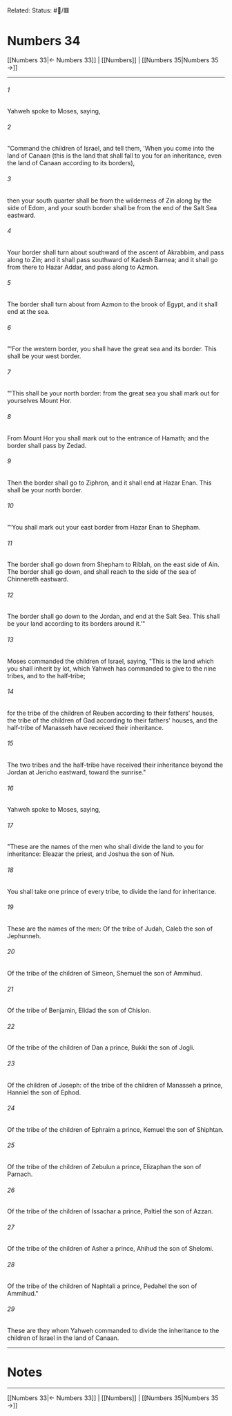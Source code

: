 Related:
Status: #📖/🟥
# Numbers 34

[[Numbers 33|← Numbers 33]] | [[Numbers]] | [[Numbers 35|Numbers 35 →]]
***



###### 1 
Yahweh spoke to Moses, saying, 

###### 2 
"Command the children of Israel, and tell them, 'When you come into the land of Canaan (this is the land that shall fall to you for an inheritance, even the land of Canaan according to its borders), 

###### 3 
then your south quarter shall be from the wilderness of Zin along by the side of Edom, and your south border shall be from the end of the Salt Sea eastward. 

###### 4 
Your border shall turn about southward of the ascent of Akrabbim, and pass along to Zin; and it shall pass southward of Kadesh Barnea; and it shall go from there to Hazar Addar, and pass along to Azmon. 

###### 5 
The border shall turn about from Azmon to the brook of Egypt, and it shall end at the sea. 

###### 6 
"'For the western border, you shall have the great sea and its border. This shall be your west border. 

###### 7 
"'This shall be your north border: from the great sea you shall mark out for yourselves Mount Hor. 

###### 8 
From Mount Hor you shall mark out to the entrance of Hamath; and the border shall pass by Zedad. 

###### 9 
Then the border shall go to Ziphron, and it shall end at Hazar Enan. This shall be your north border. 

###### 10 
"'You shall mark out your east border from Hazar Enan to Shepham. 

###### 11 
The border shall go down from Shepham to Riblah, on the east side of Ain. The border shall go down, and shall reach to the side of the sea of Chinnereth eastward. 

###### 12 
The border shall go down to the Jordan, and end at the Salt Sea. This shall be your land according to its borders around it.'" 

###### 13 
Moses commanded the children of Israel, saying, "This is the land which you shall inherit by lot, which Yahweh has commanded to give to the nine tribes, and to the half-tribe; 

###### 14 
for the tribe of the children of Reuben according to their fathers' houses, the tribe of the children of Gad according to their fathers' houses, and the half-tribe of Manasseh have received their inheritance. 

###### 15 
The two tribes and the half-tribe have received their inheritance beyond the Jordan at Jericho eastward, toward the sunrise." 

###### 16 
Yahweh spoke to Moses, saying, 

###### 17 
"These are the names of the men who shall divide the land to you for inheritance: Eleazar the priest, and Joshua the son of Nun. 

###### 18 
You shall take one prince of every tribe, to divide the land for inheritance. 

###### 19 
These are the names of the men: Of the tribe of Judah, Caleb the son of Jephunneh. 

###### 20 
Of the tribe of the children of Simeon, Shemuel the son of Ammihud. 

###### 21 
Of the tribe of Benjamin, Elidad the son of Chislon. 

###### 22 
Of the tribe of the children of Dan a prince, Bukki the son of Jogli. 

###### 23 
Of the children of Joseph: of the tribe of the children of Manasseh a prince, Hanniel the son of Ephod. 

###### 24 
Of the tribe of the children of Ephraim a prince, Kemuel the son of Shiphtan. 

###### 25 
Of the tribe of the children of Zebulun a prince, Elizaphan the son of Parnach. 

###### 26 
Of the tribe of the children of Issachar a prince, Paltiel the son of Azzan. 

###### 27 
Of the tribe of the children of Asher a prince, Ahihud the son of Shelomi. 

###### 28 
Of the tribe of the children of Naphtali a prince, Pedahel the son of Ammihud." 

###### 29 
These are they whom Yahweh commanded to divide the inheritance to the children of Israel in the land of Canaan.

---
# Notes


***
[[Numbers 33|← Numbers 33]] | [[Numbers]] | [[Numbers 35|Numbers 35 →]]
